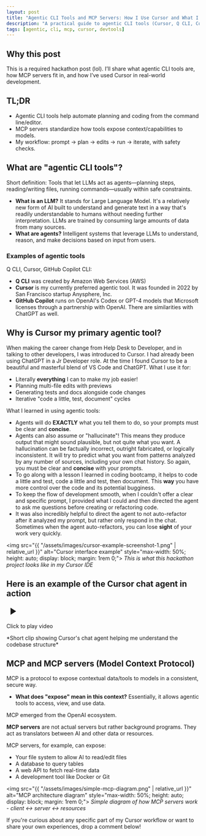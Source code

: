 ```yaml
---
layout: post
title: "Agentic CLI Tools and MCP Servers: How I Use Cursor and What I Learned"
description: "A practical guide to agentic CLI tools (Cursor, Q CLI, Copilot CLI, Warp) and Model Context Protocol (MCP) servers—what they are, how they work, and how I use them in real projects."
tags: [agentic, cli, mcp, cursor, devtools]
---
```


## Why this post
This is a required hackathon post (lol). I’ll share what agentic CLI tools are, how MCP servers fit in, and how I’ve used Cursor in real-world development.

## TL;DR
- Agentic CLI tools help automate planning and coding from the command line/editor.
- MCP servers standardize how tools expose context/capabilities to models.
- My workflow: prompt → plan → edits → run → iterate, with safety checks.

## What are "agentic CLI tools"?
Short definition: Tools that let LLMs act as agents—planning steps, reading/writing files, running commands—usually within safe constraints.

- **What is an LLM?** It stands for Large Language Model. It's a relatively new form of AI built to understand and generate text in a way that's readily understandable to humans without needing further interpretation. LLMs are trained by consuming large amounts of data from many sources.
- **What are agents?** Intelligent systems that leverage LLMs to understand, reason, and make decisions based on input from users. 

### Examples of agentic tools

Q CLI, Cursor, GitHub Copilot CLI:

- **Q CLI** was created by Amazon Web Services (AWS)
- **Cursor** is my currently preferred agentic tool. It was founded in 2022 by San Francisco startup Anysphere, Inc.
- **GitHub Copilot** runs on OpenAI's Codex or GPT-4 models that Microsoft licenses through a partnership with OpenAI. There are similarities with ChatGPT as well.

## Why is Cursor my primary agentic tool?
When making the career change from Help Desk to Developer, and in talking to other developers, I was introduced to Cursor. I had already been using ChatGPT in a Jr Developer role. At the time I found Cursor to be a beautiful and masterful blend of VS Code and ChatGPT. 
What I use it for:
- Literally **everything** I can to make my job easier!
- Planning multi-file edits with previews
- Generating tests and docs alongside code changes
- Iterative "code a little, test, document" cycles

What I learned in using agentic tools:
- Agents will do **EXACTLY** what you tell them to do, so your prompts must be clear and **concise**.
- Agents can also assume or "hallucinate"! This means they produce output that might sound plausible, but not quite what you want. A hallucination can be factually incorrect, outright fabricated, or logically inconsistent. It will try to predict what you want from patterns analyzed by any number of sources, including your own chat history. So again, you must be clear and **concise** with your prompts.
- To go along with a lesson I learned in coding bootcamp, it helps to code a little and test, code a little and test, then document. This **way** you have more control over the code and its potential bugginess.
- To keep the flow of development smooth, when I couldn't offer a clear and specific prompt, I provided what I could and then directed the agent to ask me questions before creating or refactoring code.
- It was also incredibly helpful to direct the agent to not auto-refactor after it analyzed my prompt, but rather only respond in the chat. Sometimes when the agent auto-refactors, you can lose **sight** of your work very quickly. 

<img src="{{ "/assets/images/cursor-example-screenshot-1.png" | relative_url }}" alt="Cursor interface example" style="max-width: 50%; height: auto; display: block; margin: 1rem 0;">
*This is what this hackathon project looks like in my Cursor IDE*

## Here is an example of the Cursor chat agent in action

<div class="video-thumbnail-container" data-video-src="{{ "/assets/videos/cursor-chat-agent-example.mp4" | relative_url }}" role="button" tabindex="0" aria-label="Play video: Cursor chat agent example">
  <div class="video-thumbnail-placeholder">
    <div class="play-button-overlay">
      <svg width="32" height="32" viewBox="0 0 24 24" fill="currentColor">
        <path d="M8 5v14l11-7z"/>
      </svg>
    </div>
    <p class="video-thumbnail-label">Click to play video</p>
  </div>
</div>
*Short clip showing Cursor's chat agent helping me understand the codebase structure*

## MCP and MCP servers (Model Context Protocol)
MCP is a protocol to expose contextual data/tools to models in a consistent, secure way.

- **What does "expose" mean in this context?** Essentially, it allows agentic tools to access, view, and use data.

MCP emerged from the OpenAI ecosystem.

**MCP servers** are not actual servers but rather background programs. They act as translators between AI and other data or resources.

MCP servers, for example, can expose:
- Your file system to allow AI to read/edit files
- A database to query tables
- A web API to fetch real-time data
- A development tool like Docker or Git


<img src="{{ "/assets/images/simple-mcp-diagram.png" | relative_url }}" alt="MCP architecture diagram" style="max-width: 50%; height: auto; display: block; margin: 1rem 0;">
*Simple diagram of how MCP servers work - client ↔ server ↔ resources*


If you're curious about any specific part of my Cursor workflow or want to share your own experiences, drop a comment below!


